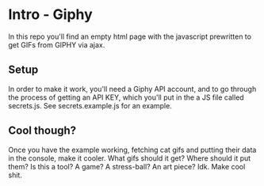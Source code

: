 # Intro - Giphy
In this repo you'll find an empty html page with the javascript prewritten to get GIFs from GIPHY via ajax.

## Setup
In order to make it work, you'll need a Giphy API account, and to go through the process of getting an API KEY, which you'll put in the a JS file called secrets.js. See secrets.example.js for an example.

## Cool though?
Once you have the example working, fetching cat gifs and putting their data in the console, make it cooler. What gifs should it get? Where should it put them? Is this a tool? A game? A stress-ball? An art piece? Idk. Make cool shit.
